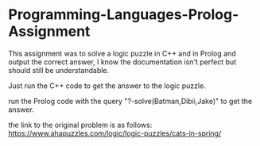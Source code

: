 # Programming-Languages-Prolog-Assignment

This assignment was to solve a logic puzzle in C++ and in Prolog and output the correct answer, I know the documentation isn't perfect but should still be understandable.

Just run the C++ code to get the answer to the logic puzzle.

run the Prolog code with the query "?-solve(Batman,Dibii,Jake)" to get the answer.

the link to the original problem is as follows: https://www.ahapuzzles.com/logic/logic-puzzles/cats-in-spring/
